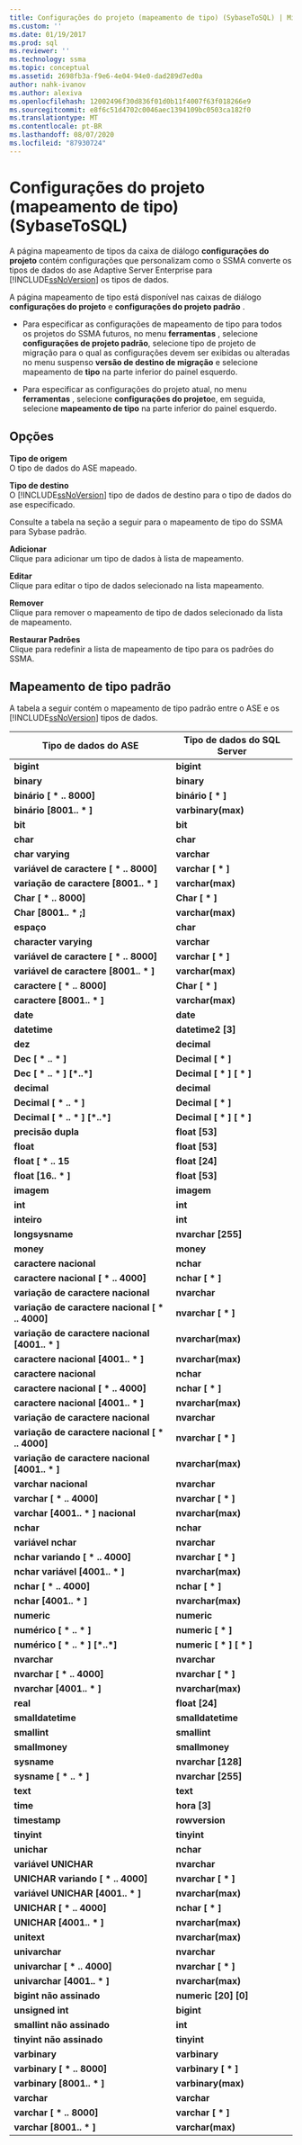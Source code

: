 ```yaml
---
title: Configurações do projeto (mapeamento de tipo) (SybaseToSQL) | Microsoft Docs
ms.custom: ''
ms.date: 01/19/2017
ms.prod: sql
ms.reviewer: ''
ms.technology: ssma
ms.topic: conceptual
ms.assetid: 2698fb3a-f9e6-4e04-94e0-dad289d7ed0a
author: nahk-ivanov
ms.author: alexiva
ms.openlocfilehash: 12002496f30d836f01d0b11f4007f63f018266e9
ms.sourcegitcommit: e8f6c51d4702c0046aec1394109bc0503ca182f0
ms.translationtype: MT
ms.contentlocale: pt-BR
ms.lasthandoff: 08/07/2020
ms.locfileid: "87930724"
---
```

# <a name="project-settings-type-mapping-sybasetosql"></a>Configurações do projeto (mapeamento de tipo) (SybaseToSQL)
A página mapeamento de tipos da caixa de diálogo **configurações do projeto** contém configurações que personalizam como o SSMA converte os tipos de dados do ase Adaptive Server Enterprise para [!INCLUDE[ssNoVersion](../../includes/ssnoversion-md.md)] os tipos de dados.  
  
A página mapeamento de tipo está disponível nas caixas de diálogo **configurações do projeto** e **configurações do projeto padrão** .  
  
-   Para especificar as configurações de mapeamento de tipo para todos os projetos do SSMA futuros, no menu **ferramentas** , selecione **configurações de projeto padrão**, selecione tipo de projeto de migração para o qual as configurações devem ser exibidas ou alteradas no menu suspenso **versão de destino de migração** e selecione mapeamento de **tipo** na parte inferior do painel esquerdo.  
  
-   Para especificar as configurações do projeto atual, no menu **ferramentas** , selecione **configurações do projeto**e, em seguida, selecione **mapeamento de tipo** na parte inferior do painel esquerdo.  
  
## <a name="options"></a>Opções  
**Tipo de origem**  
O tipo de dados do ASE mapeado.  
  
**Tipo de destino**  
O [!INCLUDE[ssNoVersion](../../includes/ssnoversion-md.md)] tipo de dados de destino para o tipo de dados do ase especificado.  
  
Consulte a tabela na seção a seguir para o mapeamento de tipo do SSMA para Sybase padrão.  
  
**Adicionar**  
Clique para adicionar um tipo de dados à lista de mapeamento.  
  
**Editar**  
Clique para editar o tipo de dados selecionado na lista mapeamento.  
  
**Remover**  
Clique para remover o mapeamento de tipo de dados selecionado da lista de mapeamento.  
  
**Restaurar Padrões**  
Clique para redefinir a lista de mapeamento de tipo para os padrões do SSMA.  
  
## <a name="default-type-mapping"></a>Mapeamento de tipo padrão  
A tabela a seguir contém o mapeamento de tipo padrão entre o ASE e os [!INCLUDE[ssNoVersion](../../includes/ssnoversion-md.md)] tipos de dados.  
  
|Tipo de dados do ASE|Tipo de dados do SQL Server|  
|-----------------|------------------------|  
|**bigint**|**bigint**|  
|**binary**|**binary**|  
|**binário [ \* .. 8000]**|**binário [ \* ]**|  
|**binário [8001.. \* ]**|**varbinary(max)**|  
|**bit**|**bit**|  
|**char**|**char**|  
|**char varying**|**varchar**|  
|**variável de caractere [ \* .. 8000]**|**varchar [ \* ]**|  
|**variação de caractere [8001.. \* ]**|**varchar(max)**|  
|**Char [ \* .. 8000]**|**Char [ \* ]**|  
|**Char [8001.. \* ;]**|**varchar(max)**|  
|**espaço**|**char**|  
|**character varying**|**varchar**|  
|**variável de caractere [ \* .. 8000]**|**varchar [ \* ]**|  
|**variável de caractere [8001.. \* ]**|**varchar(max)**|  
|**caractere [ \* .. 8000]**|**Char [ \* ]**|  
|**caractere [8001.. \* ]**|**varchar(max)**|  
|**date**|**date**|  
|**datetime**|**datetime2 [3]**|  
|**dez**|**decimal**|  
|**Dec [ \* .. \* ]**|**Decimal [ \* ]**|  
|**Dec [ \* .. \* ] [\*..\*]**|**Decimal [ \* ] [ \* ]**|  
|**decimal**|**decimal**|  
|**Decimal [ \* .. \* ]**|**Decimal [ \* ]**|  
|**Decimal [ \* .. \* ] [\*..\*]**|**Decimal [ \* ] [ \* ]**|  
|**precisão dupla**|**float [53]**|  
|**float**|**float [53]**|  
|**float [ \* .. 15**|**float [24]**|  
|**float [16.. \* ]**|**float [53]**|  
|**imagem**|**imagem**|  
|**int**|**int**|  
|**inteiro**|**int**|  
|**longsysname**|**nvarchar [255]**|  
|**money**|**money**|  
|**caractere nacional**|**nchar**|  
|**caractere nacional [ \* .. 4000]**|**nchar [ \* ]**|  
|**variação de caractere nacional**|**nvarchar**|  
|**variação de caractere nacional [ \* .. 4000]**|**nvarchar [ \* ]**|  
|**variação de caractere nacional [4001.. \* ]**|**nvarchar(max)**|  
|**caractere nacional [4001.. \* ]**|**nvarchar(max)**|  
|**caractere nacional**|**nchar**|  
|**caractere nacional [ \* .. 4000]**|**nchar [ \* ]**|  
|**caractere nacional [4001.. \* ]**|**nvarchar(max)**|  
|**variação de caractere nacional**|**nvarchar**|  
|**variação de caractere nacional [ \* .. 4000]**|**nvarchar [ \* ]**|  
|**variação de caractere nacional [4001.. \* ]**|**nvarchar(max)**|  
|**varchar nacional**|**nvarchar**|  
|**varchar [ \* .. 4000]**|**nvarchar [ \* ]**|  
|**varchar [4001.. \* ] nacional**|**nvarchar(max)**|  
|**nchar**|**nchar**|  
|**variável nchar**|**nvarchar**|  
|**nchar variando [ \* .. 4000]**|**nvarchar [ \* ]**|  
|**nchar variável [4001.. \* ]**|**nvarchar(max)**|  
|**nchar [ \* .. 4000]**|**nchar [ \* ]**|  
|**nchar [4001.. \* ]**|**nvarchar(max)**|  
|**numeric**|**numeric**|  
|**numérico [ \* .. \* ]**|**numeric [ \* ]**|  
|**numérico [ \* .. \* ] [\*..\*]**|**numeric [ \* ] [ \* ]**|  
|**nvarchar**|**nvarchar**|  
|**nvarchar [ \* .. 4000]**|**nvarchar [ \* ]**|  
|**nvarchar [4001.. \* ]**|**nvarchar(max)**|  
|**real**|**float [24]**|  
|**smalldatetime**|**smalldatetime**|  
|**smallint**|**smallint**|  
|**smallmoney**|**smallmoney**|  
|**sysname**|**nvarchar [128]**|  
|**sysname [ \* .. \* ]**|**nvarchar [255]**|  
|**text**|**text**|  
|**time**|**hora [3]**|  
|**timestamp**|**rowversion**|  
|**tinyint**|**tinyint**|  
|**unichar**|**nchar**|  
|**variável UNICHAR**|**nvarchar**|  
|**UNICHAR variando [ \* .. 4000]**|**nvarchar [ \* ]**|  
|**variável UNICHAR [4001.. \* ]**|**nvarchar(max)**|  
|**UNICHAR [ \* .. 4000]**|**nchar [ \* ]**|  
|**UNICHAR [4001.. \* ]**|**nvarchar(max)**|  
|**unitext**|**nvarchar(max)**|  
|**univarchar**|**nvarchar**|  
|**univarchar [ \* .. 4000]**|**nvarchar [ \* ]**|  
|**univarchar [4001.. \* ]**|**nvarchar(max)**|  
|**bigint não assinado**|**numeric [20] [0]**|  
|**unsigned int**|**bigint**|  
|**smallint não assinado**|**int**|  
|**tinyint não assinado**|**tinyint**|  
|**varbinary**|**varbinary**|  
|**varbinary [ \* .. 8000]**|**varbinary [ \* ]**|  
|**varbinary [8001.. \* ]**|**varbinary(max)**|  
|**varchar**|**varchar**|  
|**varchar [ \* .. 8000]**|**varchar [ \* ]**|  
|**varchar [8001.. \* ]**|**varchar(max)**|  
  
